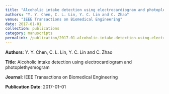 ```yaml
---
title: "Alcoholic intake detection using electrocardiogram and photoplethysmogram"
authors: "Y. Y. Chen, C. L. Lin, Y. C. Lin and C. Zhao"
venue: "IEEE Transactions on Biomedical Engineering"
date: 2017-01-01
collection: publications
category: manuscripts
permalink: /publication/2017-01-alcoholic-intake-detection-using-electrocardiogram-and-photoplethysmogram
---
```


**Authors**: Y. Y. Chen, C. L. Lin, Y. C. Lin and C. Zhao

**Title**: Alcoholic intake detection using electrocardiogram and photoplethysmogram

**Journal**: IEEE Transactions on Biomedical Engineering

**Publication Date**: 2017-01-01
